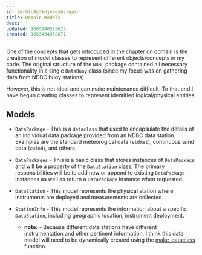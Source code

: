 ```yaml
---
id: 6erhfc4y3kdjeveybvlqasn
title: Domain Models
desc: ''
updated: 1665240519623
created: 1663434358871
---
```


One of the concepts that gets introduced in the chapter on domain is the creation of model classes to represent different objects/concepts in my code.  The original structure of the `NDBC` package contained all necessary functionality in a single `DataBuoy` class (since my focus was on gathering data from NDBC buoy stations).  

However, this is not ideal and can make maintenance difficult.  To that end I have begun creating classes to represent identified logical/physical entities.

## Models
* `DataPackage` - This is a `dataclass` that used to encapsulate the details of an individual data package provided from an NDBC data station.  Examples are the standard meteorogical data (`stdmet`), continuous wind data (`cwind`), and others.  

* `DataPackages` - This is a basic class that stores instances of `DataPackage` and will be a property of the `DataStation` class.  The primary responsibilities will be to add new or append to existing `DataPackage` instances as well as return a `DataPackage` instance when requested.

* `DataStation` - This model represents the physical station where instruments are deployed and measurements are collected.

* `StationInfo` - This model represents the information about a specific `DataStation`, including geographic location, instrument deployment.  
    * **note:** - Because different data stations have different instrumentation and other pertinent information, I think this data model will need to be dynamically created using the [make_dataclass](https://docs.python.org/3/library/dataclasses.html#dataclasses.make_dataclass) function.
